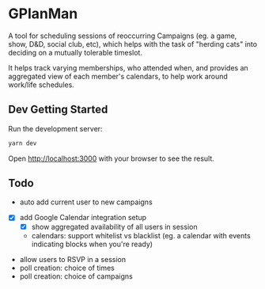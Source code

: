 # GPlanMan
A tool for scheduling sessions of reoccurring Campaigns (eg. a game, show, D&D, social club, etc),
which helps with the task of "herding cats" into deciding on a mutually tolerable timeslot.

It helps track varying memberships, who attended when, and provides an aggregated view of each member's calendars, to help work around work/life schedules.


## Dev Getting Started

Run the development server:

```bash
yarn dev
```

Open [http://localhost:3000](http://localhost:3000) with your browser to see the result.


## Todo

- auto add current user to new campaigns
- [x] add Google Calendar integration setup
  - [x] show aggregated availability of all users in session
  - calendars: support whitelist vs blacklist (eg. a calendar with events indicating blocks when you're ready) 
- allow users to RSVP in a session
- poll creation: choice of times
- poll creation: choice of campaigns

